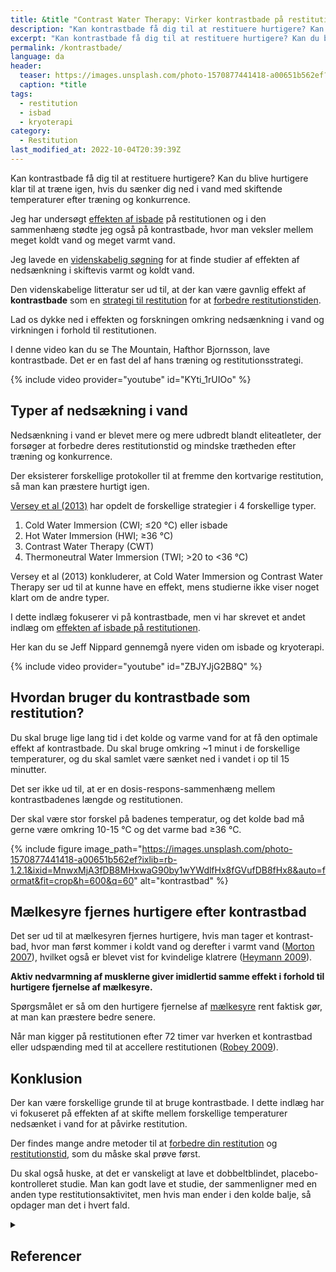 ```yaml
---
title: &title "Contrast Water Therapy: Virker kontrastbade på restitutionen?"
description: "Kan kontrastbade få dig til at restituere hurtigere? Kan du blive hurtigere klar til at træne igen, hvis du sænker dig ned i vand med skiftende temperaturer efter træning og konkurrence."
excerpt: "Kan kontrastbade få dig til at restituere hurtigere? Kan du blive hurtigere klar til at træne igen, hvis du sænker dig ned i vand med skiftende temperaturer efter træning og konkurrence."
permalink: /kontrastbade/
language: da
header:
  teaser: https://images.unsplash.com/photo-1570877441418-a00651b562ef?ixlib=rb-1.2.1&ixid=MnwxMjA3fDB8MHxwaG90by1wYWdlfHx8fGVufDB8fHx8&auto=format&fit=crop&h=300&w=400&q=10
  caption: *title
tags:
  - restitution
  - isbad
  - kryoterapi
category:
  - Restitution
last_modified_at: 2022-10-04T20:39:39Z
---
```


Kan kontrastbade få dig til at restituere hurtigere? Kan du blive hurtigere klar til at træne igen, hvis du sænker dig ned i vand med skiftende temperaturer efter træning og konkurrence.

Jeg har undersøgt [effekten af isbade](/isbad-og-kryoterapi/) på restitutionen og i den sammenhæng stødte jeg også på kontrastbade, hvor man veksler mellem meget koldt vand og meget varmt vand.

Jeg lavede en [videnskabelig søgning](/videnskabelig-sogning/) for at finde studier af effekten af nedsænkning i skiftevis varmt og koldt vand.

Den videnskabelige litteratur ser ud til, at der kan være gavnlig effekt af **kontrastbade** som en [strategi til restitution](/restitution/) for at [forbedre restitutionstiden](/restitutionstid/).

Lad os dykke ned i effekten og forskningen omkring nedsænkning i vand og virkningen i forhold til restitutionen.

I denne video kan du se The Mountain, Hafthor Bjornsson, lave kontrastbade. Det er en fast del af hans træning og restitutionsstrategi.

{% include video provider="youtube" id="KYti_1rUIOo" %}

## Typer af nedsækning i vand

Nedsænkning i vand er blevet mere og mere udbredt blandt eliteatleter, der forsøger at forbedre deres restitutionstid og mindske trætheden efter træning og konkurrence.

Der eksisterer forskellige protokoller til at fremme den kortvarige restitution, så man kan præstere hurtigt igen.

[Versey et al (2013)](https://pubmed.ncbi.nlm.nih.gov/23743793/) har opdelt de forskellige strategier i 4 forskellige typer.

1. Cold Water Immersion (CWI; ≤20 °C) eller isbade
2. Hot Water Immersion (HWI; ≥36 °C)
3. Contrast Water Therapy (CWT)
4. Thermoneutral Water Immersion (TWI; >20 to <36 °C)

Versey et al (2013) konkluderer, at Cold Water Immersion og Contrast Water Therapy ser ud til at kunne have en effekt, mens studierne ikke viser noget klart om de andre typer.

I dette indlæg fokuserer vi på kontrastbade, men vi har skrevet et andet indlæg om [effekten af isbade på restitutionen](/isbad-og-kryoterapi/).

Her kan du se Jeff Nippard gennemgå nyere viden om isbade og kryoterapi.

{% include video provider="youtube" id="ZBJYJjG2B8Q" %}

## Hvordan bruger du kontrastbade som restitution?

Du skal bruge lige lang tid i det kolde og varme vand for at få den optimale effekt af kontrastbade. Du skal bruge omkring ~1 minut i de forskellige temperaturer, og du skal samlet være sænket ned i vandet i op til 15 minutter.

Det ser ikke ud til, at er en dosis-respons-sammenhæng mellem kontrastbadenes længde og restitutionen.

Der skal være stor forskel på badenes temperatur, og det kolde bad må gerne være omkring 10-15 °C og det varme bad ≥36 °C.

{% include figure image_path="https://images.unsplash.com/photo-1570877441418-a00651b562ef?ixlib=rb-1.2.1&ixid=MnwxMjA3fDB8MHxwaG90by1wYWdlfHx8fGVufDB8fHx8&auto=format&fit=crop&h=600&q=60" alt="kontrastbad" %}

## Mælkesyre fjernes hurtigere efter kontrastbad

Det ser ud til at mælkesyren fjernes hurtigere, hvis man tager et kontrast-bad, hvor man først kommer i koldt vand og derefter i varmt vand ([Morton 2007](https://doi.org/10.1016/j.jsams.2006.09.004)), hvilket også er blevet vist for kvindelige klatrere ([Heymann 2009](https://doi.org/10.1249/MSS.0b013e318195107d)).

**Aktiv nedvarmning af musklerne giver imidlertid samme effekt i forhold til hurtigere fjernelse af mælkesyre.**

Spørgsmålet er så om den hurtigere fjernelse af [mælkesyre](/maelkesyre-traening/) rent faktisk gør, at man kan præstere bedre senere.

Når man kigger på restitutionen efter 72 timer var hverken et kontrastbad eller udspænding med til at accellere restitutionen ([Robey 2009](https://doi.org/10.1080/15438620902901276)).

## Konklusion

Der kan være forskellige grunde til at bruge kontrastbade. I dette indlæg har vi fokuseret på effekten af at skifte mellem forskellige temperaturer nedsænket i vand for at påvirke restitution.

Der findes mange andre metoder til at [forbedre din restitution](/restitution/) og [restitutionstid](/restitutionstid/), som du måske skal prøve først.

Du skal også huske, at det er vanskeligt at lave et dobbeltblindet, placebo-kontrolleret studie. Man kan godt lave et studie, der sammenligner med en anden type restitutionsaktivitet, men hvis man ender i den kolde balje, så opdager man det i hvert fald.

<details markdown="1" class="references">
  <summary><h2 id="references">Referencer</h2></summary>

- Crowe, M. J., D. O’Connor, og D. Rudd. 2007. “Cold Water Recovery Reduces Anaerobic Performance”. International Journal of Sports Medicine 28 (12): 994–98. <https://doi.org/10.1055/s-2007-965118>.
- Morton, R. Hugh. 2007. “Contrast Water Immersion Hastens Plasma Lactate Decrease after Intense Anaerobic Exercise”. Journal of Science and Medicine in Sport 10 (6): 467–70. <https://doi.org/10.1016/j.jsams.2006.09.004>.
- Lane, Kirstin N., og H. A. Wenger. 2004. “Effect of Selected Recovery Conditions on Performance of Repeated Bouts of Intermittent Cycling Separated by 24 Hours”. Journal of Strength and Conditioning Research 18 (4): 855–60. <https://doi.org/10.1519/14183.1>.
- Stacey, Douglas L., Martin J. Gibala, Kathleen A. Martin Ginis, og Brian W. Timmons. 2010. “Effects of Recovery Method after Exercise on Performance, Immune Changes, and Psychological Outcomes”. The Journal of Orthopaedic and Sports Physical Therapy 40 (10): 656–65. <https://doi.org/10.2519/jospt.2010.3224>.
- Al Haddad, Hani, Paul B. Laursen, Didier Chollet, Frédéric Lemaitre, Saïd Ahmaidi, og Martin Buchheit. 2010. “Effect of Cold or Thermoneutral Water Immersion on Post-Exercise Heart Rate Recovery and Heart Rate Variability Indices”. Autonomic Neuroscience: Basic & Clinical 156 (1–2): 111–16. <https://doi.org/10.1016/j.autneu.2010.03.017>.
- Robey, Elisa, Brian Dawson, Carmel Goodman, og John Beilby. 2009. “Effect of Postexercise Recovery Procedures Following Strenuous Stair-Climb Running”. Research in Sports Medicine (Print) 17 (4): 245–59. <https://doi.org/10.1080/15438620902901276>.
- Wilcock, Ian M., John B. Cronin, og Wayne A. Hing. 2006. “Water Immersion: Does It Enhance Recovery from Exercise?” International Journal of Sports Physiology and Performance 1 (3): 195–206. <https://doi.org/10.1123/ijspp.1.3.195>.
- Bleakley, Chris M., og Gareth W. Davison. 2010. “What Is the Biochemical and Physiological Rationale for Using Cold-Water Immersion in Sports Recovery? A Systematic Review”. British Journal of Sports Medicine 44 (3): 179–87. <https://bjsm.bmj.com/content/44/3/179>.
- King, Monique, og Rob Duffield. 2009. “The Effects of Recovery Interventions on Consecutive Days of Intermittent Sprint Exercise”. Journal of Strength and Conditioning Research 23 (6): 1795–1802. <https://doi.org/10.1519/JSC.0b013e3181b3f81f>.
- Kinugasa, Taisuke, og Andrew E. Kilding. 2009. “A Comparison of Post-Match Recovery Strategies in Youth Soccer Players”. Journal of Strength and Conditioning Research 23 (5): 1402–7. <https://doi.org/10.1519/JSC.0b013e3181a0226a>.
- Heyman, Elsa, Bas DE Geus, Inge Mertens, og Romain Meeusen. 2009. “Effects of Four Recovery Methods on Repeated Maximal Rock Climbing Performance”. Medicine and Science in Sports and Exercise 41 (6): 1303–10. <https://doi.org/10.1249/MSS.0b013e318195107d>.
- Jakeman, J. R., R. Macrae, og R. Eston. 2009. “A Single 10-Min Bout of Cold-Water Immersion Therapy after Strenuous Plyometric Exercise Has No Beneficial Effect on Recovery from the Symptoms of Exercise-Induced Muscle Damage”. Ergonomics 52 (4): 456–60. <https://doi.org/10.1080/00140130802707733>.
</details>
